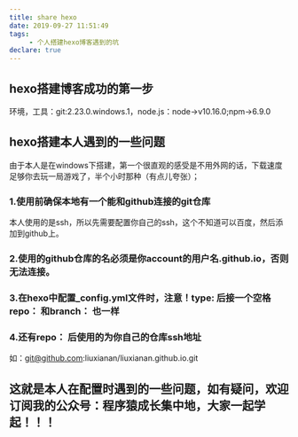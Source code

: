 ```yaml
---
title: share hexo
date: 2019-09-27 11:51:49
tags: 
	 - 个人搭建hexo博客遇到的坑
declare: true
---
```

## hexo搭建博客成功的第一步
环境，工具：git:2.23.0.windows.1，node.js：node->v10.16.0;npm->6.9.0


## hexo搭建本人遇到的一些问题
由于本人是在windows下搭建，第一个很直观的感受是不用外网的话，下载速度足够你去玩一局游戏了，半个小时那种（有点儿夸张）；
### 1.使用前确保本地有一个能和github连接的git仓库
本人使用的是ssh，所以先需要配置你自己的ssh，这个不知道可以百度，然后添加到github上。
### 2.使用的github仓库的名必须是你account的用户名.github.io，否则无法连接。

### 3.在hexo中配置_config.yml文件时，注意！type: 后接一个空格repo： 和branch： 也一样

### 4.还有repo： 后使用的为你自己的仓库ssh地址
如：git@github.com:liuxianan/liuxianan.github.io.git

## 这就是本人在配置时遇到的一些问题，如有疑问，欢迎订阅我的公众号：程序猿成长集中地，大家一起学起！！！
